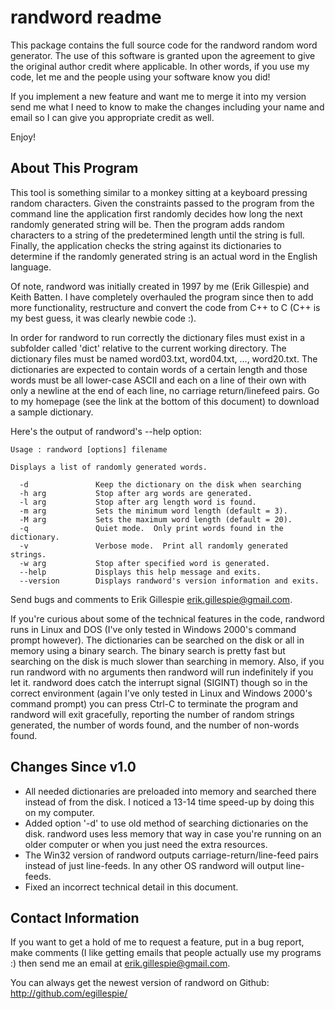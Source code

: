 # randword readme

This package contains the full source code for the randword random
word generator.  The use of this software is granted upon the
agreement to give the original author credit where applicable.  In
other words, if you use my code, let me and the people using your
software know you did!

If you implement a new feature and want me to merge it into my
version send me what I need to know to make the changes including
your name and email so I can give you appropriate credit as well.

Enjoy!

## About This Program

This tool is something similar to a monkey sitting at a keyboard
pressing random characters.  Given the constraints passed to the
program from the command line the application first randomly decides
how long the next randomly generated string will be.  Then the program
adds random characters to a string of the predetermined length until
the string is full.  Finally, the application checks the string against
its dictionaries to determine if the randomly generated string is an
actual word in the English language.

Of note, randword was initially created in 1997 by me (Erik Gillespie)
and Keith Batten.  I have completely overhauled the program since then
to add more functionality, restructure and convert the code from C++ to
C (C++ is my best guess, it was clearly newbie code :).

In order for randword to run correctly the dictionary files must exist
in a subfolder called 'dict' relative to the current working directory.
The dictionary files must be named word03.txt, word04.txt, ..., 
word20.txt.  The dictionaries are expected to contain words of a certain
length and those words must be all lower-case ASCII and each on a line
of their own with only a newline at the end of each line, no carriage
return/linefeed pairs.  Go to my homepage (see the link at the bottom of
this document) to download a sample dictionary.

Here's the output of randword's --help option:

    Usage : randword [options] filename

    Displays a list of randomly generated words.

      -d               Keep the dictionary on the disk when searching
      -h arg           Stop after arg words are generated.
      -l arg           Stop after arg length word is found.
      -m arg           Sets the minimum word length (default = 3).
      -M arg           Sets the maximum word length (default = 20).
      -q               Quiet mode.  Only print words found in the dictionary.
      -v               Verbose mode.  Print all randomly generated strings.
      -w arg           Stop after specified word is generated.
      --help           Displays this help message and exits.
      --version        Displays randword's version information and exits.

Send bugs and comments to Erik Gillespie <erik.gillespie@gmail.com>.

If you're curious about some of the technical features in the code,
randword runs in Linux and DOS (I've only tested in Windows 2000's 
command prompt however).  The dictionaries can be searched on the disk
or all in memory using a binary search.  The binary search is pretty fast
but searching on the disk is much slower than searching in memory.  Also,
if you run randword with no arguments then randword will run indefinitely
if you let it.  randword does catch the interrupt signal (SIGINT) though
so in the correct environment (again I've only tested in Linux and
Windows 2000's command prompt) you can press Ctrl-C to terminate the
program and randword will exit gracefully, reporting the number of random
strings generated, the number of words found, and the number of non-words
found.

## Changes Since v1.0

* All needed dictionaries are preloaded into memory and searched there
  instead of from the disk.  I noticed a 13-14 time speed-up by doing
  this on my computer.
* Added option '-d' to use old method of searching dictionaries on the
  disk.  randword uses less memory that way in case you're running on
  an older computer or when you just need the extra resources.
* The Win32 version of randword outputs carriage-return/line-feed pairs
  instead of just line-feeds.  In any other OS randword will output
  line-feeds.
* Fixed an incorrect technical detail in this document.


## Contact Information

If you want to get a hold of me to request a feature, put in a bug
report, make comments (I like getting emails that people actually use
my programs :) then send me an email at <erik.gillespie@gmail.com>.

You can always get the newest version of randword on Github:
<http://github.com/egillespie/>

